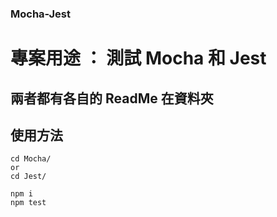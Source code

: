### Mocha-Jest

# 專案用途 ： 測試 Mocha 和  Jest
##  兩者都有各自的 ReadMe 在資料夾
## 使用方法
```
cd Mocha/
or
cd Jest/

npm i 
npm test
```